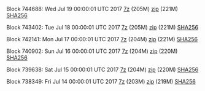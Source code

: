 Block 744688: Wed Jul 19 00:00:01 UTC 2017 [7z](https://transfer.sh/Jox8e/bootstrap.dat.20170719.7z) (205M) [zip](https://transfer.sh/ij3QJ/bootstrap.dat.20170719.zip) (221M) [SHA256](https://transfer.sh/12L5Ig/sha256.txt)

Block 743402: Tue Jul 18 00:00:01 UTC 2017 [7z](https://transfer.sh/13IIp2/bootstrap.dat.20170718.7z) (205M) [zip](https://transfer.sh/12ilNX/bootstrap.dat.20170718.zip) (221M) [SHA256](https://transfer.sh/CiKNc/sha256.txt)

Block 742141: Mon Jul 17 00:00:01 UTC 2017 [7z](https://transfer.sh/12mSyU/bootstrap.dat.20170717.7z) (204M) [zip](https://transfer.sh/fF7iW/bootstrap.dat.20170717.zip) (221M) [SHA256](https://transfer.sh/tDzaJ/sha256.txt)

Block 740902: Sun Jul 16 00:00:01 UTC 2017 [7z](https://transfer.sh/qwIEz/bootstrap.dat.20170716.7z) (204M) [zip](https://transfer.sh/NO90M/bootstrap.dat.20170716.zip) (220M) [SHA256](https://transfer.sh/dbBAl/sha256.txt)

Block 739638: Sat Jul 15 00:00:01 UTC 2017 [7z](https://transfer.sh/8H3Qz/bootstrap.dat.20170715.7z) (204M) [zip](https://transfer.sh/hEz55/bootstrap.dat.20170715.zip) (220M) [SHA256](https://transfer.sh/eFZUR/sha256.txt)

Block 738349: Fri Jul 14 00:00:01 UTC 2017 [7z](https://transfer.sh/z5ofE/bootstrap.dat.20170714.7z) (203M) [zip](https://transfer.sh/MWOM9/bootstrap.dat.20170714.zip) (219M) [SHA256](https://transfer.sh/P1qdx/sha256.txt)

